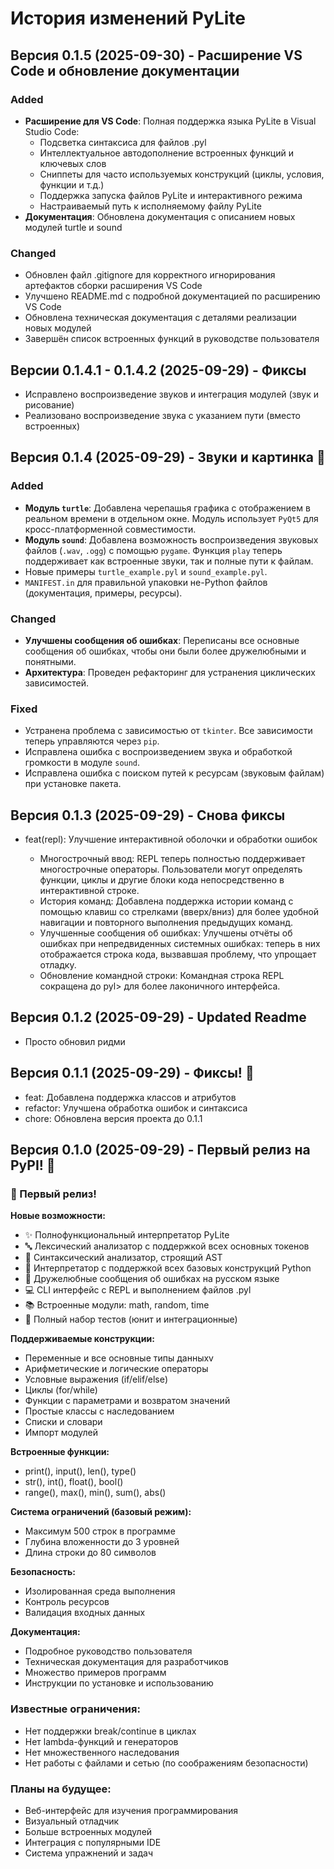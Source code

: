 # История изменений PyLite

## Версия 0.1.5 (2025-09-30) - Расширение VS Code и обновление документации

### Added
- **Расширение для VS Code**: Полная поддержка языка PyLite в Visual Studio Code:
  * Подсветка синтаксиса для файлов .pyl
  * Интеллектуальное автодополнение встроенных функций и ключевых слов
  * Сниппеты для часто используемых конструкций (циклы, условия, функции и т.д.)
  * Поддержка запуска файлов PyLite и интерактивного режима
  * Настраиваемый путь к исполняемому файлу PyLite
- **Документация**: Обновлена документация с описанием новых модулей turtle и sound

### Changed
- Обновлен файл .gitignore для корректного игнорирования артефактов сборки расширения VS Code
- Улучшено README.md с подробной документацией по расширению VS Code
- Обновлена техническая документация с деталями реализации новых модулей
- Завершён список встроенных функций в руководстве пользователя

## Версии 0.1.4.1 - 0.1.4.2 (2025-09-29) - Фиксы
- Исправлено воспроизведение звуков и интеграция модулей (звук и рисование)
- Реализовано воспроизведение звука с указанием пути (вместо встроенных)

## Версия 0.1.4 (2025-09-29) - Звуки и картинка 🎉

### Added
- **Модуль `turtle`**: Добавлена черепашья графика с отображением в реальном времени в отдельном окне. Модуль использует `PyQt5` для кросс-платформенной совместимости.
- **Модуль `sound`**: Добавлена возможность воспроизведения звуковых файлов (`.wav`, `.ogg`) с помощью `pygame`. Функция `play` теперь поддерживает как встроенные звуки, так и полные пути к файлам.
- Новые примеры `turtle_example.pyl` и `sound_example.pyl`.
- `MANIFEST.in` для правильной упаковки не-Python файлов (документация, примеры, ресурсы).

### Changed
- **Улучшены сообщения об ошибках**: Переписаны все основные сообщения об ошибках, чтобы они были более дружелюбными и понятными.
- **Архитектура**: Проведен рефакторинг для устранения циклических зависимостей.

### Fixed
- Устранена проблема с зависимостью от `tkinter`. Все зависимости теперь управляются через `pip`.
- Исправлена ошибка с воспроизведением звука и обработкой громкости в модуле `sound`.
- Исправлена ошибка с поиском путей к ресурсам (звуковым файлам) при установке пакета.

## Версия 0.1.3 (2025-09-29) - Снова фиксы

- feat(repl): Улучшение интерактивной оболочки и обработки ошибок

  - Многострочный ввод: REPL теперь полностью поддерживает многострочные операторы. Пользователи могут определять функции, циклы и другие блоки кода непосредственно в интерактивной строке.
  - История команд: Добавлена ​​поддержка истории команд с помощью клавиш со стрелками (вверх/вниз) для более удобной навигации и повторного выполнения предыдущих команд.
  - Улучшенные сообщения об ошибках: Улучшены отчёты об ошибках при непредвиденных системных ошибках: теперь в них отображается строка кода, вызвавшая проблему, что упрощает отладку.
  - Обновление командной строки: Командная строка REPL сокращена ​​до pyl> для более лаконичного интерфейса.

## Версия 0.1.2 (2025-09-29) - Updated Readme
- Просто обновил ридми

## Версия 0.1.1 (2025-09-29) - Фиксы! 🎉
- feat: Добавлена поддержка классов и атрибутов
- refactor: Улучшена обработка ошибок и синтаксиса
- chore: Обновлена версия проекта до 0.1.1

## Версия 0.1.0 (2025-09-29) - Первый релиз на PyPI! 🎉

### 🎉 Первый релиз!

**Новые возможности:**
- ✨ Полнофункциональный интерпретатор PyLite
- 🔤 Лексический анализатор с поддержкой всех основных токенов
- 🌳 Синтаксический анализатор, строящий AST
- 🚀 Интерпретатор с поддержкой всех базовых конструкций Python
- 📝 Дружелюбные сообщения об ошибках на русском языке
- 💻 CLI интерфейс с REPL и выполнением файлов .pyl
- 📚 Встроенные модули: math, random, time
- 🧪 Полный набор тестов (юнит и интеграционные)

**Поддерживаемые конструкции:**
- Переменные и все основные типы данныхv
- Арифметические и логические операторы
- Условные выражения (if/elif/else)
- Циклы (for/while)
- Функции с параметрами и возвратом значений
- Простые классы с наследованием
- Списки и словари
- Импорт модулей

**Встроенные функции:**
- print(), input(), len(), type()
- str(), int(), float(), bool()
- range(), max(), min(), sum(), abs()

**Система ограничений (базовый режим):**
- Максимум 500 строк в программе
- Глубина вложенности до 3 уровней
- Длина строки до 80 символов

**Безопасность:**
- Изолированная среда выполнения
- Контроль ресурсов
- Валидация входных данных

**Документация:**
- Подробное руководство пользователя
- Техническая документация для разработчиков
- Множество примеров программ
- Инструкции по установке и использованию

### Известные ограничения:
- Нет поддержки break/continue в циклах
- Нет lambda-функций и генераторов
- Нет множественного наследования
- Нет работы с файлами и сетью (по соображениям безопасности)

### Планы на будущее:
- Веб-интерфейс для изучения программирования
- Визуальный отладчик
- Больше встроенных модулей
- Интеграция с популярными IDE
- Система упражнений и задач
